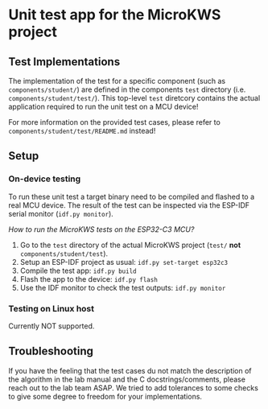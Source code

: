 # Unit test app for the MicroKWS project

## Test Implementations

The implementation of the test for a specific component (such as `components/student/`) are defined in the components `test` directory (i.e. `components/student/test/`). This top-level `test` diretcory contains the actual application required to run the unit test on a MCU device!

For more information on the provided test cases, please refer to `components/student/test/README.md` instead!

## Setup

### On-device testing

To run these unit test a target binary need to be compiled and flashed to a real MCU device. The result of the test can be inspected via the ESP-IDF serial monitor (`idf.py monitor`).

*How to run the MicroKWS tests on the ESP32-C3 MCU?*

1. Go to the `test` directory of the actual MicroKWS project (`test/` **not** `components/student/test`).
2. Setup an ESP-IDF project as usual: `idf.py set-target esp32c3`
3. Compile the test app: `idf.py build`
4. Flash the app to the device: `idf.py flash`
5. Use the IDF monitor to check the test outputs: `idf.py monitor`

### Testing on Linux host

Currently NOT supported.

## Troubleshooting

If you have the feeling that the test cases du not match the description of the algorithm in the lab manual and the C docstrings/comments, please reach out to the lab team ASAP. We tried to add tolerances to some checks to give some degree to freedom for your implementations.
